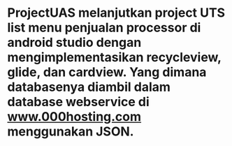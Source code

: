 # ProjectUAS melanjutkan project UTS list menu penjualan processor di android studio dengan mengimplementasikan recycleview, glide, dan cardview. Yang dimana databasenya diambil dalam database webservice di www.000hosting.com menggunakan JSON.
